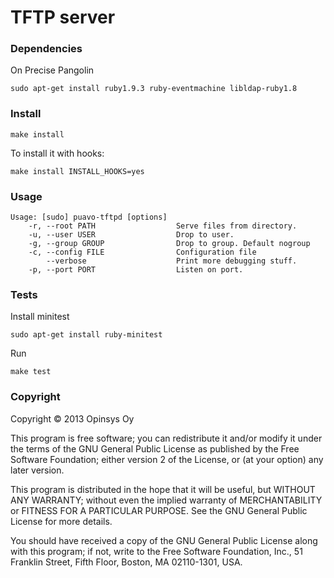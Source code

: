 # TFTP server

### Dependencies

On Precise Pangolin

    sudo apt-get install ruby1.9.3 ruby-eventmachine libldap-ruby1.8

### Install

    make install

To install it with hooks:

    make install INSTALL_HOOKS=yes

### Usage

    Usage: [sudo] puavo-tftpd [options]
        -r, --root PATH                  Serve files from directory.
        -u, --user USER                  Drop to user.
        -g, --group GROUP                Drop to group. Default nogroup
        -c, --config FILE                Configuration file
            --verbose                    Print more debugging stuff.
        -p, --port PORT                  Listen on port.


### Tests

Install minitest

    sudo apt-get install ruby-minitest

Run

    make test

### Copyright

Copyright © 2013 Opinsys Oy

This program is free software; you can redistribute it and/or modify it
under the terms of the GNU General Public License as published by the
Free Software Foundation; either version 2 of the License, or (at your
option) any later version.

This program is distributed in the hope that it will be useful, but
WITHOUT ANY WARRANTY; without even the implied warranty of
MERCHANTABILITY or FITNESS FOR A PARTICULAR PURPOSE. See the GNU General
Public License for more details.

You should have received a copy of the GNU General Public License along
with this program; if not, write to the Free Software Foundation, Inc.,
51 Franklin Street, Fifth Floor, Boston, MA 02110-1301, USA.
